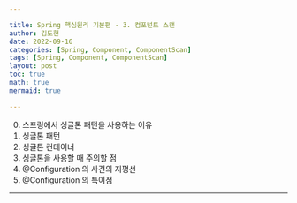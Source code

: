 ```yaml
---

title: Spring 핵심원리 기본편 - 3. 컴포넌트 스캔
author: 김도현
date: 2022-09-16
categories: [Spring, Component, ComponentScan]
tags: [Spring, Component, ComponentScan]
layout: post
toc: true
math: true
mermaid: true

---
```


0. 스프링에서 싱글톤 패턴을 사용하는 이유
1. 싱글톤 패턴
2. 싱글톤 컨테이너
3. 싱글톤을 사용할 때 주의할 점
4. @Configuration 의 사건의 지평선
5. @Configuration 의 특이점

---


